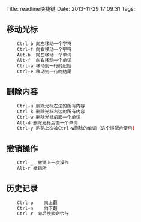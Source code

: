 Title: readline快捷键
Date: 2013-11-29 17:09:31
Tags:


## 移动光标

``` bash
    Ctrl-b 向左移动一个字符
    Ctrl-f 向右移动一个字符
    Alt-b  向左移动一个单词
    Alt-f  向右移动一个单词
    Ctrl-a 移动到一行的起始
    Ctrl-e 移动到一行的结尾
```

## 删除内容

``` bash
    Ctrl-u 删除光标左边的所有内容
    Ctrl-k 删除光标右边的所有内容
    Ctrl-w 删除光标前面一个单词
    Alt-d 删除光标后面一个单词
    Ctrl-y 粘贴上次被Ctrl-w删除的单词（这个得配合使用)
```

## 撤销操作

``` bash
    Ctrl-_　撤销上一次操作
    Alt-r 撤销所
```

## 历史记录

``` bash
    Ctrl-p    向上翻
    Ctrl-n    向下翻
    Ctrl-r　向后搜索命令行
```
